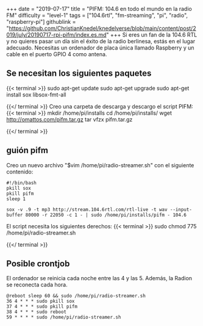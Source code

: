 +++
date = "2019-07-17"
title = "PIFM: 104.6 en todo el mundo en la radio FM"
difficulty = "level-1"
tags = ["104.6rtl", "fm-streaming", "pi", "radio", "raspberry-pi"]
githublink = "https://github.com/ChristianKnedel/knedelverse/blob/main/content/post/2019/july/20190717-rpi-pifm/index.es.md"
+++
Si eres un fan de la 104.6 RTL y no quieres pasar un día sin el éxito de la radio berlinesa, estás en el lugar adecuado. Necesitas un ordenador de placa única llamado Raspberry y un cable en el puerto GPIO 4 como antena.
## Se necesitan los siguientes paquetes

{{< terminal >}}
sudo apt-get update
sudo apt-get upgrade
sudo apt-get install sox libsox-fmt-all

{{</ terminal >}}
Creo una carpeta de descarga y descargo el script PIFM:
{{< terminal >}}
mkdir /home/pi/installs
cd /home/pi/installs/
wget http://omattos.com/pifm.tar.gz
tar vfzx pifm.tar.gz

{{</ terminal >}}

## guión pifm
Creo un nuevo archivo "$vim /home/pi/radio-streamer.sh" con el siguiente contenido:
```
#!/bin/bash 
pkill sox 
pkill pifm 
sleep 1 

sox -v .9 -t mp3 http://stream.104.6rtl.com/rtl-live -t wav --input-buffer 80000 -r 22050 -c 1 - | sudo /home/pi/installs/pifm - 104.6

```
El script necesita los siguientes derechos:
{{< terminal >}}
sudo chmod 775 /home/pi/radio-streamer.sh

{{</ terminal >}}

## Posible crontjob
El ordenador se reinicia cada noche entre las 4 y las 5. Además, la Radion se reconecta cada hora.
```
@reboot sleep 60 && sudo /home/pi/radio-streamer.sh 
36 4 * * * sudo pkill sox 
37 4 * * * sudo pkill pifm 
38 4 * * * sudo reboot 
59 * * * * sudo /home/pi/radio-streamer.sh

```